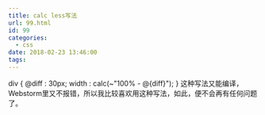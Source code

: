```yaml
---
title: calc less写法
url: 99.html
id: 99
categories:
  - css
date: 2018-02-23 13:46:00
tags:
---
```


div { @diff : 30px; width : calc(~"100% - @{diff}"); } 这种写法又能编译，Webstorm里又不报错，所以我比较喜欢用这种写法，如此，便不会再有任何问题了。